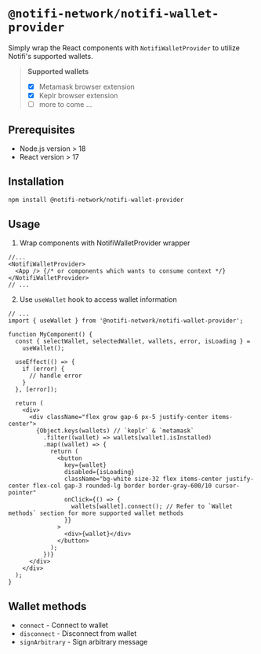 # `@notifi-network/notifi-wallet-provider`

Simply wrap the React components with `NotifiWalletProvider` to utilize Notifi's supported wallets.

> **Supported wallets**
>
> - [x] Metamask browser extension
> - [x] Keplr browser extension
> - [ ] more to come ...

## Prerequisites

- Node.js version > 18
- React version > 17

## Installation

```bash
npm install @notifi-network/notifi-wallet-provider
```

## Usage

1. Wrap components with NotifiWalletProvider wrapper

```tsx
//...
<NotifiWalletProvider>
  <App /> {/* or components which wants to consume context */}
</NotifiWalletProvider>
// ...
```

2. Use `useWallet` hook to access wallet information

```tsx
// ...
import { useWallet } from '@notifi-network/notifi-wallet-provider';

function MyComponent() {
  const { selectWallet, selectedWallet, wallets, error, isLoading } =
    useWallet();

  useEffect(() => {
    if (error) {
      // handle error
    }
  }, [error]);

  return (
    <div>
      <div className="flex grow gap-6 px-5 justify-center items-center">
        {Object.keys(wallets) // `keplr` & `metamask`
          .filter((wallet) => wallets[wallet].isInstalled)
          .map((wallet) => {
            return (
              <button
                key={wallet}
                disabled={isLoading}
                className="bg-white size-32 flex items-center justify-center flex-col gap-3 rounded-lg border border-gray-600/10 cursor-pointer"
                onClick={() => {
                  wallets[wallet].connect(); // Refer to `Wallet methods` section for more supported wallet methods
                }}
              >
                <div>{wallet}</div>
              </button>
            );
          })}
      </div>
    </div>
  );
}
```

## Wallet methods

- `connect` - Connect to wallet
- `disconnect` - Disconnect from wallet
- `signArbitrary` - Sign arbitrary message
